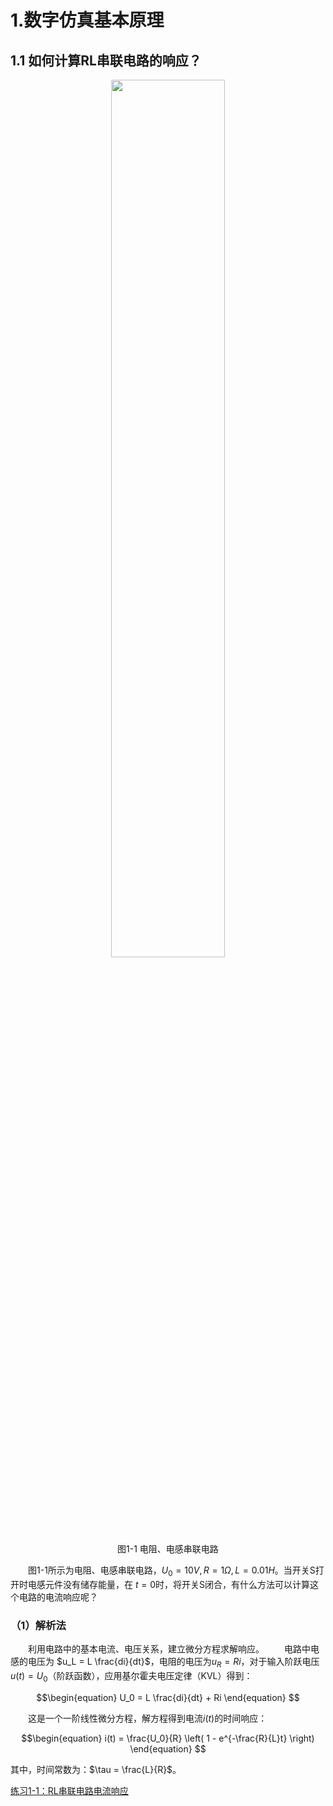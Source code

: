 # 1.数字仿真基本原理
## 1.1 如何计算RL串联电路的响应？
<center>
<img src="https://notes.sjtu.edu.cn/uploads/upload_3c2ac51b64da4ac5a193b1f963c57f20.png" width="60%">
</center>

<center>图1-1 电阻、电感串联电路</center>

&emsp;&emsp;图1-1所示为电阻、电感串联电路，$U_0 = 10V, R = 1\Omega, L = 0.01H$。当开关S打开时电感元件没有储存能量，在 $t = 0$时，将开关S闭合，有什么方法可以计算这个电路的电流响应呢？

### （1）解析法

&emsp;&emsp;利用电路中的基本电流、电压关系，建立微分方程求解响应。
&emsp;&emsp;电路中电感的电压为 $u_L = L \frac{di}{dt}$，电阻的电压为$u_R = Ri$，对于输入阶跃电压$u(t) = U_0$（阶跃函数），应用基尔霍夫电压定律（KVL）得到：

$$\begin{equation}
U_0 = L \frac{di}{dt} + Ri
\end{equation} $$

&emsp;&emsp;这是一个一阶线性微分方程，解方程得到电流$i(t)$的时间响应：

$$\begin{equation}
i(t) = \frac{U_0}{R} \left( 1 - e^{-\frac{R}{L}t} \right)
\end{equation} $$

其中，时间常数为：$\tau = \frac{L}{R}$。

[练习1-1：RL串联电路电流响应](https://matlab.mathworks.com/open/github/v1?repo=Huolele114514/EX2_1_RL&branch=main&file=EX_2_1_RL.m)
